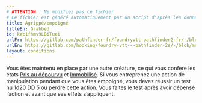 ```yaml
---
# ATTENTION : Ne modifiez pas ce fichier
# Ce fichier est généré automatiquement par un script d'après les données du module Foundry VTT officiel et de sa traduction
title: Agrippé/empoigné
titleEn: Grabbed
id: kWc1fhmv9LBiTuei
urlFr: https://gitlab.com/pathfinder-fr/foundryvtt-pathfinder2-fr/-/blob/master/data/conditionitems/kWc1fhmv9LBiTuei.htm
urlEn: https://gitlab.com/hooking/foundry-vtt---pathfinder-2e/-/blob/master/packs/data/conditionitems.db/grabbed.json
layout: conditions
---
```

Vous êtes maintenu en place par une autre créature, ce qui vous confère les états [Pris au dépourvu](pris-au-dépourvu.html) et [Immobilisé](immobilisé.html). Si vous entreprenez une action de manipulation pendant que vous êtes empoigné, vous devez réussir un test nu <a class="inline-roll roll" title="test nu DD 5" data-mode="roll" data-flavor="test nu DD 5" data-formula="1d20"><i class="fas fa-dice-d20"></i> 1d20</a> DD 5 ou perdre cette action. Vous faites le test après avoir dépensé l’action et avant que ses effets s’appliquent.

